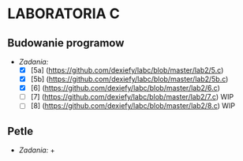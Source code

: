 # LABORATORIA C
## Budowanie programow
  * _Zadania:_
    + [x] [5a] (https://github.com/dexiefy/labc/blob/master/lab2/5.c) 
    + [x] [5b] (https://github.com/dexiefy/labc/blob/master/lab2/5b.c)
    + [x] [6] (https://github.com/dexiefy/labc/blob/master/lab2/6.c) 
    + [ ] [7] (https://github.com/dexiefy/labc/blob/master/lab2/7.c) WIP
    + [ ] [8] (https://github.com/dexiefy/labc/blob/master/lab2/8.c) WIP

## Petle
  * _Zadania:_
    + 
